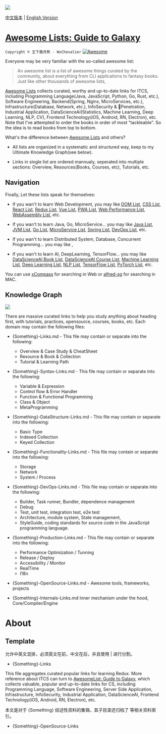 ![](https://parg.co/Uhb)

[中文版本](./README.md) | [English Version](./README-en.md)

# [Awesome Lists: Guide to Galaxy](https://parg.co/UMJ)

`Copyright © 王下邀月熊 - WxChevalier` [![Awesome](https://parg.co/UvS)](https://github.com/wxyyxc1992/Awesome-Lists)

Everyone may be very familiar with the so-called awesome list:

> An awesome list is a list of awesome things curated by the community, about everything from CLI applications to fantasy books. Just like other thousands of awesome lists,

[Awesome Lists](https://parg.co/UMJ) collects curated, worthy and up-to-date links for ITCS, including Programming Language(Java, JavaScript, Python, Go, Rust, etc.), Software Engineering, Backend(Spring, Nginx, MicroServices, etc.), Infrastructure(Database, Network, etc.), InfoSecurity & Penetration, Industrial Application, DataScienceAI(Statistics, Machine Learning, Deep Learning, NLP, CV), Frontend Technology(iOS, Android, RN, Electron), etc. Note that I've attempted to order the books in order of most "tackleable". So the idea is to read books from top to bottom.

What's the difference between [Awesome Lists](./) and others?

- All lists are organized in a systematic and structured way, keep to my Ultimate Knowledge Graph(see below).

- Links in single list are ordered mannualy, seperated into multiple sections: Overview, Resources(Books, Courses, etc), Tutorials, etc.

## Navigation

Finally, Let these lists speak for themselves:

- If you wan't to learn Web Development, you may like [DOM List](./Web/Syntax/DOM/DOM-List.md), [CSS List](), [React List](), [Redux List](), [Vue List](), [PWA List](), [Web Performance List](), [WebAssembly List](), etc.

- If you wan't to learn Java, Go, MicroService... you may like [Java List](./Web/Syntax/DOM/DOM-List.md), [JVM List](), [Go List](), [MicroService List](), [Spring List](), [DevOps List](), etc.

- If you wan't to learn Distributed System, Database, Concurrent Programming... you may like [](),

- If you wan't to learn AI, DeepLearning, TensorFlow... you may like [DataScienceAI Book List](./DataScienceAI/DataScienceAI-Book-List.md), [DataScienceAI Course List](), [Machine Learning List](), [Deep Learning List](), [NLP List](), [TensorFlow List](), [PyTorch List](), etc.

You can use [xCompass](https://https:wxyyxc1992.github.io/home/#/search?query=React) for searching in Web or [alfred-sg](https://github.com/wxyyxc1992/xCompass/blob/master/soogle/alfred-sg/) for searching in MAC.

## Knowledge Graph

![](https://github.com/wxyyxc1992/Developer-Zero-To-Mastery/blob/master/TechRoad/MindMap/MindMap.summary.png?raw=true)

There are massive curated links to help you study anything about heading first, with tutorials, practices, opensource, courses, books, etc. Each domain may contain the following files:

- {Something}-Links.md - This file may contain or separate into the following:

  - Overview & Case Study & CheatSheet
  - Resource & Book & Collection
  - Tutorial & Learning Path

- {Something}-Syntax-Links.md - This file may contain or separate into the following:

  - Variable & Expression
  - Control flow & Error Handler
  - Function & Functional Programming
  - Class & Object
  - MetaProgramming

- {Something}-DataStructure-Links.md - This file may contain or separate into the following:

  - Basic Type
  - Indexed Collection
  - Keyed Collection

- {Something}-Functionality-Links.md - This file may contain or separate into the following:

  - Storage
  - Network
  - System / Process

- {Something}-DevOps-Links.md - This file may contain or separate into the following:

  - Builder, Task runner, Bundler, dependence management
  - Debug
  - Test, unit test, integration test, e2e test
  - Architecture, module system, State management,
  - StyleGuide, coding standards for source code in the JavaScript programming language.

- {Something}-Production-Links.md - This file may contain or separate into the following:

  - Performance Optimization / Tunning
  - Release / Deploy
  - Accessibility / Monitor
  - RealTime
  - I18n

- {Something}-OpenSource-Links.md - Awesome tools, frameworks, projects

- {Something}-Internals-Links.md Inner mechanism under the hood, Core/Compiler/Engine

# About

## Template

允许中英文混排，必须英文在前，中文在后，并且使用 | 进行分割。

- {Something}-Links

This file aggregates curated popular links for learning Redux. More reference about ITCS can turn to [AwesomeList: Guide to Galaxy](https://github.com/wxyyxc1992/Awesome-Lists), which collects valuable, popular and up-to-date links for CS, including Programming Language, Software Engineering, Server Side Application, Infrastructure, InfoSecurity, Industrial Application, DataScienceAI, Frontend Technology(iOS, Android, RN, Electron), etc.

本文是对于 {Something} 综述性资料的集锦，其子目录还归档了 []() 等相关资料索引。

- {Something}-OpenSource-Links
